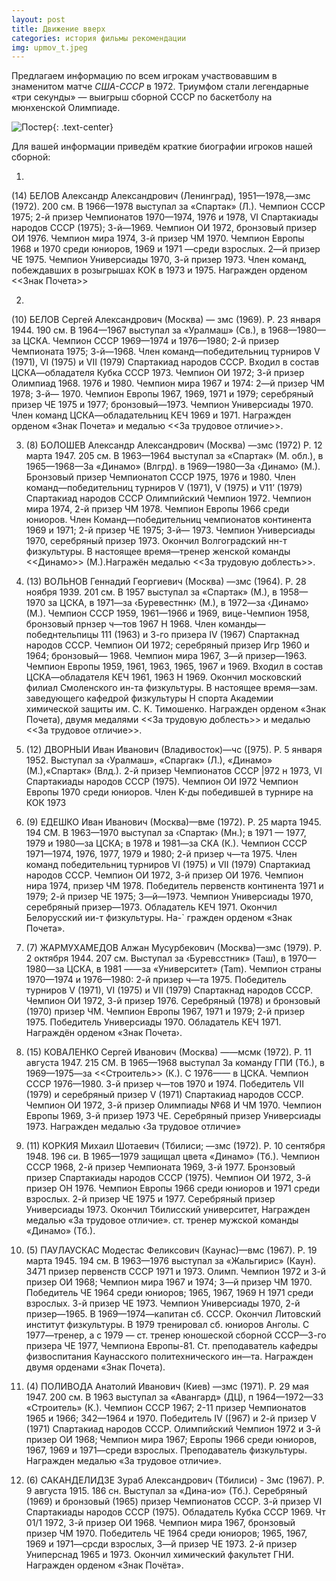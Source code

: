 ```yaml
---
layout: post
title: Движение вверх
categories: история фильмы рекомендации
img: upmov_t.jpeg
---
```


Предлагаем информацию по всем игрокам участвовавшим в знаменитом матче *США-СССР* в 1972.
Триумфом стали легендарные «три секунды» — выигрыш 
сборной СССР по баскетболу на мюнхенской Олимпиаде.


![Постер]({{site.baseurl}}/images/upmov.jpg){: .text-center}

Для вашей информации приведём краткие биографии игроков нашей сборной:

1. 
  <!-- <img src="http://sportlegend.kulichki.net/basketball/belov.jpg" alt="Белов А.А." scale="height:40%" align="right" > -->
(14) БЕЛОВ Александр Александрович (Ленинград), 1951—1978‚—змс
(1972). 200 см. В 1966—1978 выступал за «Спартак» (Л.). Чемпион СССР
1975; 2-й призер Чемпионатов 1970—1974, 1976 и 1978, VI Спартакиады народов СССР (1975); 3-й—1969. Чемпион ОИ 1972, бронзовый призер ОИ 1976. Чемпион мира 1974, 3-й призер ЧМ 1970. Чемпион Европы 1968 и 1970 среди юниоров, 1969 и 1971 —среди взрослых. 2—й призер ЧЕ 1975. Чемпион
  Универсиады 1970, 3-й призер 1973. Член команд, побеждавших в розыгрышах КОК в 1973 и 1975.
  Награжден орденом <<Знак Почета>>

2. 
 <!-- <img src="http://kraeved.lib.tomsk.ru/mimg/w250/1759_belov.jpg" alt="Белов C.А." scale="height:40%" align="left"> -->
  (10) БЕЛОВ Сергей Александрович (Москва) — змс (1969). Р. 23 января 1944. 190 см. В 1964—1967 выступал за «Уралмаш» (Св.), в 1968—1980—за ЦСКА. Чемпион СССР 1969—1974 и 1976—1980; 2-й призер Чемпионата
1975; З-й—1968. Член команд—победительниц турниров V (1971), VI
(1975) и VII (1979) Спартакиад народов СССР. Входил в состав
ЦСКА—обладателя Кубка СССР 1973. Чемпион ОИ 1972; 3-й призер
Олимпиад 1968. 1976 и 1980. Чемпион мира 1967 и 1974: 2—й призер ЧМ
1978; 3-й— 1970. Чемпион Европы 1967, 1969, 1971 и 1979; серебряный призер ЧЕ 1975 и 1977;
бронзовый—1973. Чемпион Универсиады 1970. Член команд ЦСКА—обладательниц КЕЧ 1969 и 1971.
 Награжден орденом «Знак Почета» и медалью <<За трудовое отличие>>.

3. (8) БОЛОШЕВ Александр Александрович (Москва) —змс (1972)
Р. 12 марта 1947. 205 см. В 1963—1964 выступал за «Спартак»
(М. обл.), в 1965—1968—3a «Динамо» (Влгрд). в 1969—1980—3а
‹Динамо› (М.). Бронзовый призер Чемпионатоп СССР 1975, 1976 и 1980.
Член команд—победительниц турниров V (1971), V (1975) и V11’ (1979)
Спартакиад народов СССР Олимпийский Чемпион 1972. Чемпион мира 1974, 2-й
призер ЧМ 1978. Чемпион Европы 1966 среди юниоров. Член Команд—победительниц
чемпионатов континента 1969 и 1971; 2-й призер ЧЕ 1975; 3-й— 1973. Чемпион 
Универсиады 1970, серебряный призер 1973. Окончил Волгоградский нн-т физкультуры.
В настоящее время—тренер женской команды <<Динамо>> (М.).Награжён медалью <<За трудовую доблесть>>.

2. (13) ВОЛЬНОВ Геннадий Георгиевич (Москва) —змс (1964). Р. 28 ноября 1939. 201 см. В 1957 выступал за «Спартак» (М.),
в 1958—1970 за ЦСКА, в 1971—за ‹Буревестннк› (М.), в 1972—за ‹Динамо› (М.). Чемпион СССР 1959, 1961—1966 и 1969,
вице-Чемпион 1958, бронзовый прнзер ч—тов 1967 H 1968. Член команды—победнтельпицы 111 (1963) и
3-го призера IV (1967) Спартакнад народов СССР. Чемпион ОИ 1972; серебряный призер Игр 1960 и 1964;
бронзовый— 1968. Чемпион мира 1967, 3—й призер—1963. Чемпион Европы 1959, 1961, 1963, 1965, 1967 и 1969.
Входил в состав ЦСКА—обладателя КЕЧ 1961, 1963 H 1969. Окончил
московский филиал Смоленского ин-та физкультуры. В настоящее
время—зам. заведующего кафедрой физкультуры H спорта Академии
химической защиты им. С. К. Тимошенко. Награжден орденом «Знак
Почета), двумя медалями <<За трудовую доблесть>> и медалью <<За трудовое отличие>>.

3. (12) ДВОРНЫИ Иван Иванович (Владивосток)—чс ([975). P. 5 января 1952. Выступал за ‹Уралмаш», «Спаргак» (Л.), «Динамо» (М.),«Спартак» (Влд.). 2-й призер Чемпионатов СССР |972 н 1973, VI Спартакиады
народов СССР (1975). Чемпион ОИ I972 Чемпион Европы 1970 среди юниоров.
Член K-ды победившей в турнире на КОК 1973


1. (9) ЕДЕШКО Иван Иванович (Москва)—вме (1972). P. 25 марта 1945. 194 CM.
B 1963—1970 выступал за ‹Спартак› (Мн.); в 1971 — 1977, 1979 и 1980—за ЦСКА; в 1978 и 1981—за СКА (К.). Чемпион
СССР 1971—1974, 1976, 1977, 1979 и 1980; 2-й призер ч—та 1975. Член команд
победительниц турниров VI (1975) и VII (1979) Спартакиад народов
СССР. Чемпион ОИ 1972, 3-й призер ОИ 1976. Чемпион нира 1974, призер ЧМ 1978. Победитель первенств континента 1971 и 1979; 2-й призер ЧЕ
1975; 3—й—1973. Чемпион Универсиады 1970, серебряный призер—1973.
Обладатель КЕЧ 1971. Окончил Белорусский ии-т физкультуры. На-`
гражден орденом «Знак Почета».

1. (7) ЖАРМУХАМЕДОВ Алжан Мусурбекович (Москва)—змс (1979).
Р. 2 октября 1944. 207 см. Выступал за ‹Буревсстник» (Таш), в
1970—1980—за ЦСКА, в 1981 ——за «Университет» (Tam). Чемпион страны
1970—1974 и 1976—1980: 2-й призер ч—та 1975. Победитель турниров V
(1971), VI (1975) и VII (1979) Спартакнад народов СССР. Чемпион ОИ
1972, 3-й призер 1976. Серебряный (1978) и бронзовый (1970) призер
ЧМ. Чемпион Европы 1967, 1971 и 1979; 2-й призер 1975. Победитель Универсиады 1970. Обладатель КЕЧ 1971. Награждён орденом «Знак Почета›.


1. (15) КОВАЛЕНКО Сергей Иванович (Москва) ——мсмк (1972). P. 11 августа 1947. 215 CM. B 1965—1968 выступал 3a команду ГПИ (Тб.), в 1969—1975—за <<Строитель>> (К.). С 1976—— в ЦСКА. Чемпион СССР 1976—1980. 3-й призер ч—тов 1970 и 1974. Победитель VII (1979) и серебряный призер V (1971) Спартакиад народов СССР. Чемпион ОИ 1972, 3-й
призер Олимпиады №68 И ЧМ 1970. Чемпион Европы 1969, 3-й призер
1973 ЧЕ. Серебряный призер Универсиады 1973.
Награжден медалью
‹За трудовое отличие»


1. (11) КОРКИЯ Михаил Шотаевич (Тбилиси; —змс (1972). P. 10 сентября 1948. 196 си. В 1965—1979 защищал цвета «Динамо» (Тб.). Чемпион СССР 1968, 2-й призер Чемпионата 1969, 3-й 1977. Бронзовый призер Спартакиады народов СССР (1975). Чемпион ОИ 1972, 3-й призер OH 1976. Чемпион Европы 1966 среди юниоров и 1971 среди взрослых. 2-й призер ЧЕ 1975 и 1977. Серебряный призер Универсиады 1973. Окончил Тбилисский университет, Награжден медалью «За трудовое отличие».
ст. тренер мужской команды «Динамо» (Тб.).


3. (5) ПАУЛАУСКАС Модестас Феликсович (Каунас)—вмc (1967).
P. 19 марта 1945. 194 см. В 1963—1976 выступал за «Жальгирис»
(Каун). 3471 призер первенств СССР 1971 и 1973. Олимп. Чемпион 1972 и
3-й призер ОИ 1968; Чемпион мира 1967 и 1974; 3—й призер ЧМ 1970. Победитель ЧЕ 1964 среди юниоров; 1965, 1967, 1969 H 1971 среди взроcлых. 3-й призер ЧЕ 1973. Чемпион Универсиады 1970, 2-й призер—1965.
В 1969—1974—капитан сб. СССР. Окончил Литовский инcтитут физкультуры. В 1979 тренировал сб. юниоров Анголы. С 1977—тренер, а c 1979 — ст. тренер юношеской сборной СССР—З-го призера ЧЕ 1977, Чемпиона
Европы-81. Ст. преподаватель кафедры физвоспитания Каунасского политехнического ин—та. Награжден двумя орденами «Знак
Почета).


4. (4) ПОЛИВОДА Анатолий Иванович (Киев) —змс (1971). P. 29 мая 1947. 200 см. В 1963 выступал за «Авангард» (ДЦ), п 1964—1972—33
«Строитель» (К.). Чемпион СССР 1967; 2-11 призер Чемпионатов 1965 и 1966;
342—1964 и 1970. Победитель IV ([967) и 2-й призер V (1971) Спартакиад народов СССР. Олимпийский Чемпион 1972 и 3-й призер ОИ 1968;
Чемпион мира 1967; Европы 1966 среди юниоров, 1967, 1969 и 1971—среди
взрослых.
Преподаватель физкультуры. Награжден медалью «3a трудовое
отличие».

6. (6) САКАНДЕЛИДЗЕ Зураб Александрович (Тбилиси) - 3мс (1967).
P. 9 августа 1915. 186 сн. Выступал за «Дина-ио» (Тб.). Серебряный
(1969) и бронзовый (1965) призер Чемпионатов СССР. 3-й призер VI Спартакиады народов СССР (1975). Обладатель Кубка СССР 1969. Чт 01/1
1972, 3-й призер ОИ 1968. Чемпион мира 1967, бронзовый призер ЧМ 1970.
Победитель ЧЕ 1964 среди юниоров; 1965, 1967, 1969 и 1971—срсди
взрослых, 3—й призер ЧЕ 1973. 2-й призер Униперснад 1965 и 1973.
Окончил химический факультет ГНИ. Награжден орденом «Знак Почёта».
